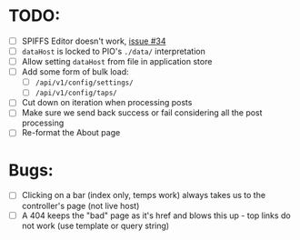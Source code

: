 # TODO:

- [ ] SPIFFS Editor doesn't work, [issue #34](https://github.com/lbussy/keg-cop/issues/34)
- [ ] `dataHost` is locked to PIO's `./data/` interpretation
- [ ] Allow setting `dataHost` from file in application store
- [ ] Add some form of bulk load:
    - [ ] `/api/v1/config/settings/`
    - [ ] `/api/v1/config/taps/`
- [ ] Cut down on iteration when processing posts
- [ ] Make sure we send back success or fail considering all the post processing
- [ ] Re-format the About page

# Bugs:

- [ ] Clicking on a bar (index only, temps work) always takes us to the controller's page (not live host)
- [ ] A 404 keeps the "bad" page as it's href and blows this up - top links do not work (use template or query string)
